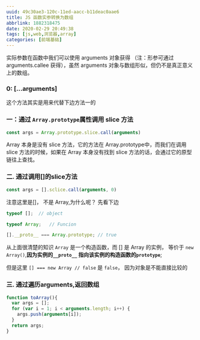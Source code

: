 ```yaml
---
uuid: 49c30ae3-120c-11ed-aacc-b11deac0aae6
title: JS 函数实参转换为数组
abbrlink: 1882318475
date: 2020-02-29 20:49:38
tags: [js,web,浏览器,array]
categories: [前端基础]
---
```


实际参数在函数中我们可以使用 arguments 对象获得 （注：形参可通过 arguments.callee 获得），虽然 arguments 对象与数组形似，但仍不是真正意义上的数组。

<!-- more -->

### 0: [...arguments]

这个方法其实是用来代替下边方法一的

### 一：通过 `Array.prototype`属性调用 slice 方法

```js
const args = Array.prototype.slice.call(arguments)
```

Array 本身是没有 slice 方法，它的方法在 Array.prototype中，而我们在调用 slice 方法的时候，如果在 Array 本身没有找到 slice 方法的话，会通过它的原型链往上查找。


### 二. 通过调用[]的slice方法

```js
const args = [].sclice.call(arguments, 0)
```
注意这里是[]， 不是 Array,为什么呢？ 先看下边
```js
typeof [];  // object

typeof Array;   // Funcion

[].__proto__ === Array.prototype; // true
```

从上面很清楚的知识 `Array` 是一个构造函数，而 [] 是 Array 的实例， 等价于 `new Array()`,**因为实例的`__proto__` 指向该实例的构造函数的`prototype`**;

但是这里 `[] === new Array // false` 是 `false`， 因为对象是不能直接比较的




### 三. 通过遍历arguments,返回数组

```js
function toArray(){
  var args = []; 
  for (var i = 1; i < arguments.length; i++) { 
    args.push(arguments[i]); 
  } 
  return args;
}
```
